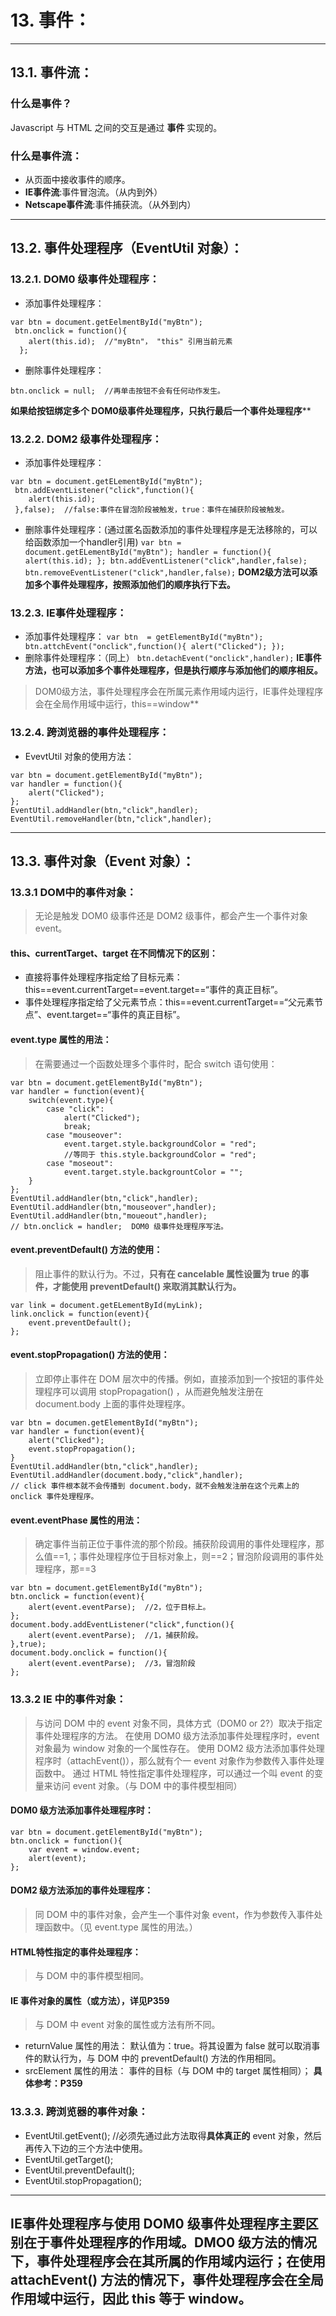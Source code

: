 # 13. 事件：

---
## 13.1. 事件流：
### 什么是事件？
Javascript 与 HTML 之间的交互是通过 **事件** 实现的。

### 什么是事件流：
- 从页面中接收事件的顺序。
- **IE事件流**:事件冒泡流。（从内到外）
- **Netscape事件流**:事件捕获流。（从外到内）

---
## 13.2. 事件处理程序（EventUtil 对象）：
### 13.2.1. DOM0 级事件处理程序：
- 添加事件处理程序：
```
var btn = document.getEelmentById("myBtn");
 btn.onclick = function(){
    alert(this.id);  //"myBtn"， "this" 引用当前元素
  };
```
- 删除事件处理程序：
```
btn.onclick = null;  //再单击按钮不会有任何动作发生。
```
**如果给按钮绑定多个 DOM0级事件处理程序，只执行最后一个事件处理程序****

### 13.2.2. DOM2 级事件处理程序：
- 添加事件处理程序：
```
var btn = document.getELementById("myBtn");
 btn.addEventListener("click",function(){
    alert(this.id);
 },false);  //false:事件在冒泡阶段被触发，true：事件在捕获阶段被触发。
```
- 删除事件处理程序：(通过匿名函数添加的事件处理程序是无法移除的，可以给函数添加一个handler引用)
`var btn = document.getELementById("myBtn");
 handler = function(){
    alert(this.id);
 };
 btn.addEventListener("click",handler,false); 
 btn.removeEventListener("click",handler,false);`
**DOM2级方法可以添加多个事件处理程序，按照添加他们的顺序执行下去。**

### 13.2.3. IE事件处理程序：
- 添加事件处理程序：
`var btn  = getElementById("myBtn");
 btn.attchEvent("onclick",function(){
    alert("Clicked");
 });`
- 删除事件处理程序：（同上）
 `btn.detachEvent("onclick",handler);`
**IE事件方法，也可以添加多个事件处理程序，但是执行顺序与添加他们的顺序相反。**
> DOM0级方法，事件处理程序会在所属元素作用域内运行，IE事件处理程序会在全局作用域中运行，this==window**

### 13.2.4. 跨浏览器的事件处理程序：
- EvevtUtil 对象的使用方法：
```
var btn = document.getElementById("myBtn");
var handler = function(){
    alert("Clicked");
};
EventUtil.addHandler(btn,"click",handler);
EventUtil.removeHandler(btn,"click",handler);
```

---
## 13.3. 事件对象（Event 对象）：

### 13.3.1 DOM中的事件对象：
> 无论是触发 DOM0 级事件还是 DOM2 级事件，都会产生一个事件对象 event。

#### this、currentTarget、target 在不同情况下的区别：
- 直接将事件处理程序指定给了目标元素：this==event.currentTarget==event.target==“事件的真正目标”。
- 事件处理程序指定给了父元素节点：this==event.currentTarget==“父元素节点”、event.target==“事件的真正目标”。

#### event.type  属性的用法：
> 在需要通过一个函数处理多个事件时，配合 switch 语句使用：

```
var btn = document.getElementById("myBtn");
var handler = function(event){
    switch(event.type){
        case "click":
            alert("Clicked");
            break;
        case "mouseover":
        	event.target.style.backgroundColor = "red";
            //等同于 this.style.backgroundColor = "red";
     	case "moseout":
        	event.target.style.backgrountColor = "";
    }
};
EventUtil.addHandler(btn,"click",handler);
EventUtil.addHandler(btn,"mouseover",handler);
EventUtil.addHandler(btn,"moueout",handler);
// btn.onclick = handler;  DOM0 级事件处理程序写法。
```

#### event.preventDefault() 方法的使用：
> 阻止事件的默认行为。不过，**只有在 cancelable 属性设置为 true 的事件，才能使用 preventDefault() 来取消其默认行为。**

```
var link = document.getELementById(myLink);
link.onclick = function(event){
    event.preventDefault();
};
```

#### event.stopPropagation() 方法的使用：
> 立即停止事件在 DOM 层次中的传播。例如，直接添加到一个按钮的事件处理程序可以调用 stopPropagation() ，从而避免触发注册在 document.body 上面的事件处理程序。

```
var btn = documen.getElementById("myBtn");
var handler = function(event){
    alert("Clicked");
    event.stopPropagation();
}
EventUtil.addHandler(btn,"click",handler);
EventUtil.addHandler(document.body,"click",handler);
// click 事件根本就不会传播到 document.body，就不会触发注册在这个元素上的 onclick 事件处理程序。
```

#### event.eventPhase 属性的用法：
> 确定事件当前正位于事件流的那个阶段。捕获阶段调用的事件处理程序，那么值==1,；事件处理程序位于目标对象上，则==2；冒泡阶段调用的事件处理程序，那==3

```
var btn = document.getElementById("myBtn");
btn.onclick = function(event){
    alert(event.eventParse);  //2，位于目标上。
};
document.body.addEventListener("click",function(){
    alert(event.eventParse);  //1，捕获阶段。
},true);
document.body.onclick = function(){
    alert(event.eventParse);  //3，冒泡阶段
};
```

### 13.3.2 IE 中的事件对象：
> 与访问 DOM 中的 event 对象不同，具体方式（DOM0 or 2?）取决于指定事件处理程序的方法。
> 在使用 DOM0 级方法添加事件处理程序时，event 对象最为 window 对象的一个属性存在。
> 使用 DOM2 级方法添加事件处理程序时（attachEvent()），那么就有个一 event 对象作为参数传入事件处理函数中。
> 通过 HTML 特性指定事件处理程序，可以通过一个叫 event 的变量来访问 event 对象。（与 DOM 中的事件模型相同）

#### DOM0 级方法添加事件处理程序时：
```
var btn = document.getElementById("myBtn");
btn.onclick = function(){
    var event = window.event;
    alert(event);
};
```

#### DOM2 级方法添加的事件处理程序：
> 同 DOM 中的事件对象，会产生一个事件对象 event，作为参数传入事件处理函数中。（见 event.type 属性的用法。）

#### HTML特性指定的事件处理程序：
> 与 DOM 中的事件模型相同。

#### IE 事件对象的属性（或方法），详见P359
> 与 DOM 中 event 对象的属性或方法有所不同。

- returnValue 属性的用法：
  默认值为：true。将其设置为 false 就可以取消事件的默认行为，与 DOM 中的 preventDefault() 方法的作用相同。
- srcElement 属性的用法：
  事件的目标（与 DOM 中的 target 属性相同）；
**具体参考：P359**

### 13.3.3. 跨浏览器的事件对象：
- EventUtil.getEvent(); //必须先通过此方法取得**具体真正的** event 对象，然后再传入下边的三个方法中使用。
- EventUtil.getTarget();
- EventUtil.preventDefault();
- EventUtil.stopPropagation();

---
**IE事件处理程序与使用 DOM0 级事件处理程序主要区别在于事件处理程序的作用域。DMO0 级方法的情况下，事件处理程序会在其所属的作用域内运行；在使用 attachEvent() 方法的情况下，事件处理程序会在全局作用域中运行，因此 this 等于 window。**
---
